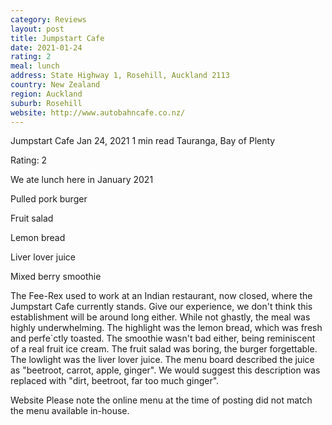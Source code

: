 ```yaml
---
category: Reviews
layout: post
title: Jumpstart Cafe
date: 2021-01-24
rating: 2
meal: lunch
address: State Highway 1, Rosehill, Auckland 2113
country: New Zealand
region: Auckland
suburb: Rosehill
website: http://www.autobahncafe.co.nz/
---
```


Jumpstart Cafe
Jan 24, 2021
1 min read
Tauranga, Bay of Plenty

Rating: 2 

We ate lunch here in January 2021

Pulled pork burger

Fruit salad

Lemon bread 

Liver lover juice 

Mixed berry smoothie 

The Fee-Rex used to work at an Indian restaurant, now closed, where the Jumpstart Cafe currently stands. Give our experience, we don't think this establishment will be around long either. While not ghastly, the meal was highly underwhelming. The highlight was the lemon bread, which was fresh and perfe`ctly toasted. The smoothie wasn't bad either, being reminiscent of a real fruit ice cream. The fruit salad was boring, the burger forgettable. The lowlight was the liver lover juice. The menu board described the juice as "beetroot, carrot, apple, ginger". We would suggest this description was replaced with "dirt, beetroot, far too much ginger". 

Website Please note the online menu at the time of posting did not match the menu available in-house. 
